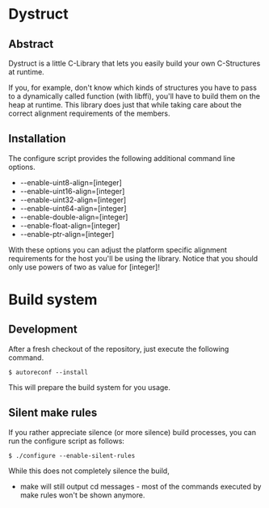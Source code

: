 Dystruct
========

Abstract
--------
Dystruct is a little C-Library that lets you easily build your own
C-Structures at runtime.

If you, for example, don't know which kinds of structures you have to pass to a
dynamically called function (with libffi), you'll have to build them on the heap at runtime. This
library does just that while taking care about the correct alignment requirements of the 
members. 

Installation
-----------
The configure script provides the following additional
command line options.

* --enable-uint8-align=[integer] 
* --enable-uint16-align=[integer]
* --enable-uint32-align=[integer]
* --enable-uint64-align=[integer]
* --enable-double-align=[integer]
* --enable-float-align=[integer] 
* --enable-ptr-align=[integer]

With these options you can adjust the platform
specific alignment requirements for the host you'll be using
the library. Notice that you should only use powers of two
as value for [integer]!

Build system
============

Development
-----------
After a fresh checkout of the repository, just execute the following command.

    $ autoreconf --install

This will prepare the build system for you usage.

Silent make rules
-----------------
If you rather appreciate silence (or more silence)
build processes, you can run the configure script 
as follows:

    $ ./configure --enable-silent-rules

While this does not completely silence the build,
- make will still output cd messages -
most of the commands executed by make rules
won't be shown anymore. 
